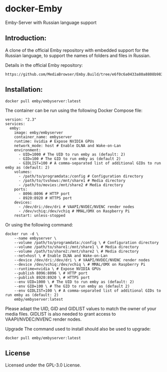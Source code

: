# docker-Emby
Emby-Server with Russian language support

## Introduction:

A clone of the official Emby repository with embedded support for the Russian language, to support the names of folders and files in Russian.

Details in the official Emby repository:
~~~ url
https://github.com/MediaBrowser/Emby.Build/tree/e6f0c6a0433a80a8808b9836f0b51f715e6403c1
~~~

## Installation:

~~~ docker
docker pull emby/embyserver:latest
~~~

The container can be run using the following Docker Compose file:

~~~ docker
version: "2.3"
services:
  emby:
    image: emby/embyserver
    container_name: embyserver
    runtime: nvidia # Expose NVIDIA GPUs
    network_mode: host # Enable DLNA and Wake-on-Lan
    environment:
      - UID=1000 # The UID to run emby as (default: 2)
      - GID=100 # The GID to run emby as (default 2)
      - GIDLIST=100 # A comma-separated list of additional GIDs to run emby as (default: 2)
    volumes:
      - /path/to/programdata:/config # Configuration directory
      - /path/to/tvshows:/mnt/share1 # Media directory
      - /path/to/movies:/mnt/share2 # Media directory
    ports:
      - 8096:8096 # HTTP port
      - 8920:8920 # HTTPS port
    devices:
      - /dev/dri:/dev/dri # VAAPI/NVDEC/NVENC render nodes
      - /dev/vchiq:/dev/vchiq # MMAL/OMX on Raspberry Pi
    restart: unless-stopped
~~~

Or using the following command:

~~~ docker
docker run -d \
    --name embyserver \
    --volume /path/to/programdata:/config \ # Configuration directory
    --volume /path/to/share1:/mnt/share1 \ # Media directory
    --volume /path/to/share2:/mnt/share2 \ # Media directory
    --net=host \ # Enable DLNA and Wake-on-Lan
    --device /dev/dri:/dev/dri \ # VAAPI/NVDEC/NVENC render nodes
    --device /dev/vchiq:/dev/vchiq \ # MMAL/OMX on Raspberry Pi
    --runtime=nvidia \ # Expose NVIDIA GPUs
    --publish 8096:8096 \ # HTTP port
    --publish 8920:8920 \ # HTTPS port
    --env UID=1000 \ # The UID to run emby as (default: 2)
    --env GID=100 \ # The GID to run emby as (default 2)
    --env GIDLIST=100 \ # A comma-separated list of additional GIDs to run emby as (default: 2)
    emby/embyserver:latest
~~~

Please adapt the UID, GID and GIDLIST values to match the owner of your media files. GIDLIST is also needed to grant access to VAAPI/NVDEC/NVENC render nodes.

Upgrade
The command used to install should also be used to upgrade:

~~~ docker
docker pull emby/embyserver:latest
~~~

## License
Licensed under the GPL-3.0 License.
